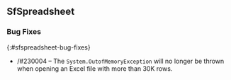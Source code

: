 ## SfSpreadsheet        

### Bug Fixes
{:#sfspreadsheet-bug-fixes}

* /#230004 – The `System.OutofMemoryException` will no longer be thrown when opening an Excel file with more than 30K rows. 